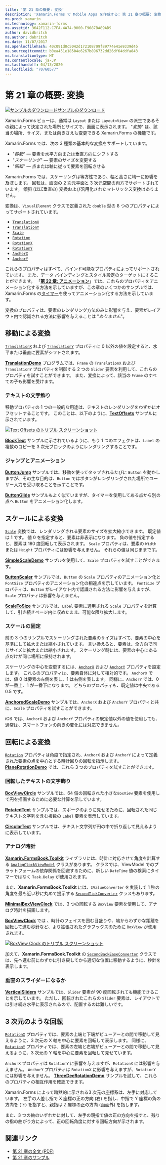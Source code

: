 ```yaml
---
title: '第 21 章の概要: 変換'
description: 'Xamarin.Forms で Mobile Apps を作成する: 第 21 章の概要: 変換'
ms.prod: xamarin
ms.technology: xamarin-forms
ms.assetid: 3642F112-C7FA-4A74-9000-F9087BA89AD9
author: davidbritch
ms.author: dabritch
ms.date: 11/07/2017
ms.openlocfilehash: 40c091d0c5042d172108709f89774e41e9339d4b
ms.sourcegitcommit: b0ea451e18504e6267b896732dd26df64ddfa843
ms.translationtype: HT
ms.contentlocale: ja-JP
ms.lasthandoff: 04/13/2020
ms.locfileid: "70760577"
---
```

# <a name="summary-of-chapter-21-transforms"></a>第 21 章の概要: 変換

[![サンプルのダウンロード](~/media/shared/download.png)サンプルのダウンロード](https://github.com/xamarin/xamarin-forms-book-samples/tree/master/Chapter21)

Xamarin.Forms ビューは、通常は `Layout` または `Layout<View>` の派生であるその親によって決定された場所とサイズで、画面に表示されます。 "*変換*" は、該当の場所、サイズ、または向きさえも変更できる Xamarin.Forms の機能です。

Xamarin.Forms では、次の 3 種類の基本的な変換をサポートしています。

- "*移動*" &mdash; 要素を水平方向または垂直方向にシフトする
- "*スケーリング*" &mdash; 要素のサイズを変更する
- "*回転*" &mdash; 点または軸に従って要素を回転させる

Xamarin.Forms では、スケーリングは等方性であり、幅と高さに均一に影響を及ぼします。 回転は、画面の 2 次元平面と 3 次元空間の両方でサポートされています。 傾斜 (ほぼ垂直の) 変換および汎用化されたマトリックス変換はありません。

変換は、`VisualElement` クラスで定義された `double` 型の 8 つのプロパティによってサポートされています。

- [`TranslationX`](xref:Xamarin.Forms.VisualElement.TranslationX)
- [`TranslationY`](xref:Xamarin.Forms.VisualElement.TranslationY)
- [`Scale`](xref:Xamarin.Forms.VisualElement.Scale)
- [`Rotation`](xref:Xamarin.Forms.VisualElement.Rotation)
- [`RotationX`](xref:Xamarin.Forms.VisualElement.RotationX)
- [`RotationY`](xref:Xamarin.Forms.VisualElement.RotationY)
- [`AnchorX`](xref:Xamarin.Forms.VisualElement.AnchorX)
- [`AnchorY`](xref:Xamarin.Forms.VisualElement.AnchorY)

これらのプロパティはすべて、バインド可能なプロパティによってサポートされています。 また、データ バインディングとスタイル設定のターゲットにすることができます。 「[**第 22 章: アニメーション**](~/xamarin-forms/creating-mobile-apps-xamarin-forms/summaries/chapter22.md)」では、これらのプロパティをアニメーション化する方法を示していますが、この章のいくつかのサンプルでは、Xamarin.Forms の[タイマー](~/xamarin-forms/platform/device.md#devicestarttimer)を使ってアニメーション化する方法を示しています。

変換のプロパティは、要素のレンダリング方法のみに影響を与え、要素がレイアウト内で認識される方法に影響を与えることは "*ありません*"。

## <a name="the-translation-transform"></a>移動による変換

[`TranslationX`](xref:Xamarin.Forms.VisualElement.TranslationX) および [`TranslationY`](xref:Xamarin.Forms.VisualElement.TranslationY) プロパティに 0 以外の値を設定すると、水平または垂直に要素がシフトされます。

[**TranslationDemo**](https://github.com/xamarin/xamarin-forms-book-samples/tree/master/Chapter21/TranslationDemo) プログラムでは、`Frame` の `TranslationX` および `TranslationY` プロパティを制御する 2 つの `Slider` 要素を利用して、これらのプロパティを試すことができます。 また、変換によって、該当の `Frame` のすべての子も影響を受けます。

### <a name="text-effects"></a>テキストの文字飾り

移動プロパティの 1 つの一般的な用途は、テキストのレンダリングをわずかにオフセットすることです。 このことは、以下のように、[**TextOffsets**](https://github.com/xamarin/xamarin-forms-book-samples/tree/master/Chapter21/TextOffsets) サンプルに示されています。

[![Text Offsets のトリプル スクリーンショット](images/ch21fg03-small.png "テキスト オフセット")](images/ch21fg03-large.png#lightbox "テキスト オフセット")

[**BlockText**](https://github.com/xamarin/xamarin-forms-book-samples/tree/master/Chapter21/BlockText) サンプルに示されているように、もう 1 つのエフェクトは、`Label` の複数のコピーを 3 次元ブロックのようにレンダリングすることです。

### <a name="jumps-and-animations"></a>ジャンプとアニメーション

[**ButtonJump**](https://github.com/xamarin/xamarin-forms-book-samples/tree/master/Chapter21/ButtonJump) サンプルでは、移動を使ってタップされるたびに `Button` を動かしますが、その主な目的は、`Button` ではボタンがレンダリングされた場所でユーザー入力を受け取ることを示すことです。

[**ButtonGlide**](https://github.com/xamarin/xamarin-forms-book-samples/tree/master/Chapter21/ButtonGlide) サンプルもよく似ていますが、タイマーを使用してある点から別の点へ `Button` をアニメーション化します。

## <a name="the-scale-transform"></a>スケールによる変換

[`Scale`](xref:Xamarin.Forms.VisualElement.Scale) 変換では、レンダリングされる要素のサイズを拡大縮小できます。 既定値は 1 です。 値 0 を指定すると、要素は非表示になります。 負の値を指定すると、要素は 180 度回転して表示されます。 `Scale` プロパティは、要素の `Width` または `Height` プロパティには影響を与えません。 それらの値は同じままです。

[**SimpleScaleDemo**](https://github.com/xamarin/xamarin-forms-book-samples/tree/master/Chapter21/SimpleScaleDemo) サンプルを使用して、`Scale` プロパティを試すことができます。

[**ButtonScaler**](https://github.com/xamarin/xamarin-forms-book-samples/tree/master/Chapter21/ButtonScaler) サンプルでは、`Button` の `Scale` プロパティのアニメーション化と `FontSize` プロパティのアニメーション化の相違点を示しています。 `FontSize` プロパティは、`Button` がレイアウト内で認識される方法に影響を与えますが、`Scale` プロパティは影響を与えません。

[**ScaleToSize**](https://github.com/xamarin/xamarin-forms-book-samples/tree/master/Chapter21/ScaleToSize) サンプルでは、`Label` 要素に適用される `Scale` プロパティを計算して、引き続きページ内に収めたまま、可能な限り拡大します。

### <a name="anchoring-the-scale"></a>スケールの固定

前の 3 つのサンプルでスケーリングされた要素のサイズはすべて、要素の中心を基準にして拡大または縮小されています。 言い換えると、要素は、全方向で同じサイズに拡大または縮小されます。 スケーリング時には、要素の中心にある点だけが同じ場所に保持されます。

スケーリングの中心を変更するには、[`AnchorX`](xref:Xamarin.Forms.VisualElement.AnchorX) および [`AnchorY`](xref:Xamarin.Forms.VisualElement.AnchorY) プロパティを設定します。 これらのプロパティは、要素自体に対して相対的です。 `AnchorX` では、値 0 は要素の左側を表し、1 は右側を表します。 同様に、`AnchorY` では、0 が一番上、1 が一番下になります。 どちらのプロパティも、既定値は中央である 0.5 です。

[**AnchoredScaleDemo**](https://github.com/xamarin/xamarin-forms-book-samples/tree/master/Chapter21/AnchoredScaleDemo) サンプルでは、`AnchorX` および `AnchorY` プロパティと共に、`Scale` プロパティを試すことができます。

iOS では、`AnchorX` および `AnchorY` プロパティの既定値以外の値を使用しても、通常は、スマートフォンの向きの変化には対応できません。

## <a name="the-rotation-transform"></a>回転による変換

[`Rotation`](xref:Xamarin.Forms.VisualElement.Rotation) プロパティは角度で指定され、`AnchorX` および `AnchorY` によって定義された要素の点を中心とする時計回りの回転を指示します。 [**PlaneRotationDemo**](https://github.com/xamarin/xamarin-forms-book-samples/tree/master/Chapter21/PlaneRotationDemo) では、これら 3 つのプロパティを試すことができます。

### <a name="rotated-text-effects"></a>回転したテキストの文字飾り

[**BoxViewCircle**](https://github.com/xamarin/xamarin-forms-book-samples/tree/master/Chapter21/BoxViewCircle) サンプルでは、64 個の回転された小さな`BoxView` 要素を使用して円を描画するために必要な計算を示しています。

[**RotatedText**](https://github.com/xamarin/xamarin-forms-book-samples/tree/master/Chapter21/RotatedText) サンプルでは、スポークのように見せるために、回転された同じテキスト文字列を含む複数の `Label` 要素を表示しています。

[**CircularText**](https://github.com/xamarin/xamarin-forms-book-samples/tree/master/Chapter21/CircularText) サンプルでは、テキスト文字列が円の中で折り返して見えるように表示しています。

### <a name="an-analog-clock"></a>アナログ時計

[**Xamarin.FormsBook.Toolkit**](https://github.com/xamarin/xamarin-forms-book-samples/tree/master/Libraries/Xamarin.FormsBook.Toolkit) ライブラリには、時計に対応させて角度を計算する [`AnalogClockViewModel`](https://github.com/xamarin/xamarin-forms-book-samples/blob/master/Libraries/Xamarin.FormsBook.Toolkit/Xamarin.FormsBook.Toolkit/AnalogClockViewModel.cs) クラスがあります。 クラスでは、ViewModel でのプラットフォームの依存関係を回避するために、新しい `DateTime` 値の検索にタイマーではなく `Task.Delay` が使用されます。

また、**Xamarin.FormsBook.Toolkit** には、`IValueConverter` を実装して 1 秒の角度を最も近い秒に丸めて提示する [`SecondTickConverter`](https://github.com/xamarin/xamarin-forms-book-samples/blob/master/Libraries/Xamarin.FormsBook.Toolkit/Xamarin.FormsBook.Toolkit/SecondTickConverter.cs) クラスもあります。

[**MinimalBoxViewClock**](https://github.com/xamarin/xamarin-forms-book-samples/tree/master/Chapter21/MinimalBoxViewClock) では、3 つの回転する `BoxView` 要素を使用して、アナログ時計を描画します。

[**BoxViewClock**](https://github.com/xamarin/xamarin-forms-book-samples/tree/master/Chapter21/BoxViewClock) では 、時計のフェイスを囲む目盛りや、端からわずかな距離を回転して進む秒針など、より拡張されたグラフックスのために `BoxView` が使用されます。

[![BoxView Clock のトリプル スクリーンショット](images/ch21fg17-small.png "アナログ時計のフェイス")](images/ch21fg17-large.png#lightbox "アナログ時計のフェイス")

加えて、**Xamarin.FormsBook.Toolkit** の [`SecondBackEaseConverter`](https://github.com/xamarin/xamarin-forms-book-samples/blob/master/Libraries/Xamarin.FormsBook.Toolkit/Xamarin.FormsBook.Toolkit/SecondBackEaseConverter.cs) クラスでは、先へ進む前にわずかに引き戻してから適切な位置に移動するように、秒針を表示します。

### <a name="vertical-sliders"></a>垂直のスライダーになるか

[**VerticalSliders**](https://github.com/xamarin/xamarin-forms-book-samples/tree/master/Chapter21/VerticalSliders) サンプルでは、`Slider` 要素が 90 度回転されても機能できることを示しています。 ただし、回転されたこれらの `Slider` 要素は、レイアウトでは引き続き水平に表示されるので、配置するのは難しいです。

## <a name="3d-ish-rotations"></a>3 次元のような回転

[`RotationX`](xref:Xamarin.Forms.VisualElement.RotationX) プロパティでは、要素の上端と下端がビューアーとの間で移動して見えるように、3 次元の X 軸を中心に要素を回転して表示します。 同様に、[`RotationY`](xref:Xamarin.Forms.VisualElement.RotationY) プロパティでは、要素の左端と右端がビューアーとの間で移動して見えるように、3 次元の Y 軸を中心に要素を回転して見せています。

`AnchorX` プロパティは `RotationY` に影響を与えますが、`RotationX` には影響を与えません。 `AnchorY` プロパティは `RotationX` に影響を与えますが、`RotationY` には影響を与えません。 [**ThreeDeeRotationDemo**](https://github.com/xamarin/xamarin-forms-book-samples/tree/master/Chapter21/ThreeDeeRotationDemo) サンプルを試して、これらのプロパティの相互作用を確認できます。

Xamarin.Forms によって暗黙的に示される3 次元の座標系は、左手に対応しています。 左手の人差し指で X 座標の正の方向 (右) を指し、中指で Y 座標の負の方向を (下) を指すと、親指は Z 座標の正の方向 (画面外) を指します。

また、3 つの軸のいずれかに対して、左手の親指で値の正の方向を指すと、残りの指の曲がり方によって、正の回転角度に対する回転方向が示されます。

## <a name="related-links"></a>関連リンク

- [第 21 章の全文 (PDF)](https://download.xamarin.com/developer/xamarin-forms-book/XamarinFormsBook-Ch21-Apr2016.pdf)
- [第 21 章のサンプル](https://github.com/xamarin/xamarin-forms-book-samples/tree/master/Chapter21)
